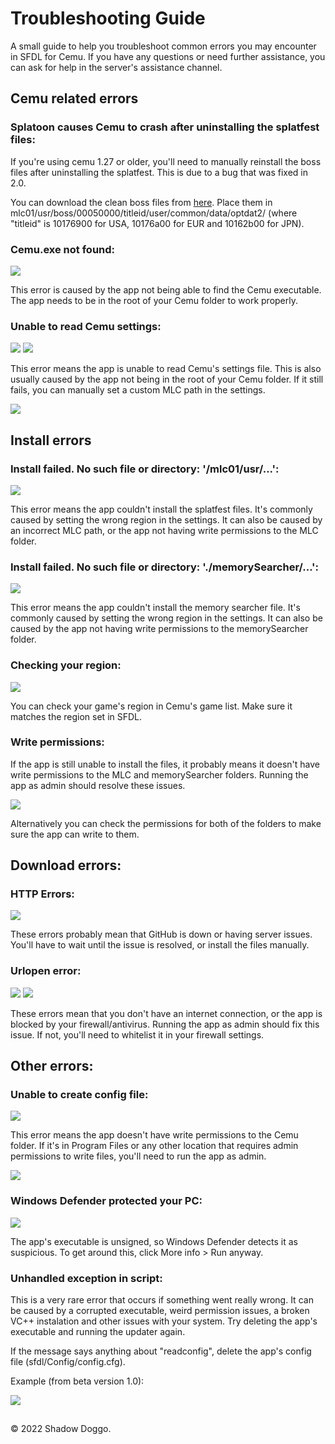 # Troubleshooting Guide

A small guide to help you troubleshoot common errors you may encounter in SFDL for Cemu. If you have any questions or need further assistance, you can ask for help in the server's assistance channel.

## Cemu related errors

### Splatoon causes Cemu to crash after uninstalling the splatfest files:

If you're using cemu 1.27 or older, you'll need to manually reinstall the boss files after uninstalling the splatfest. This is due to a bug that was fixed in 2.0.

You can download the clean boss files from [here](https://github.com/ShadowDoggo/sfdl_files/tree/main/Files%2FClean). Place them in mlc01/usr/boss/00050000/titleid/user/common/data/optdat2/ (where "titleid" is 10176900 for USA, 10176a00 for EUR and 10162b00 for JPN).

### Cemu.exe not found:
![](https://media.discordapp.net/attachments/735577694489804986/1048017855989436486/image.png)

This error is caused by the app not being able to find the Cemu executable. The app needs to be in the root of your Cemu folder to work properly.

### Unable to read Cemu settings:
![](https://media.discordapp.net/attachments/735577694489804986/1048018276694888448/image.png)
![](https://media.discordapp.net/attachments/735577694489804986/1048018020938813511/image.png)

This error means the app is unable to read Cemu's settings file. This is also usually caused by the app not being in the root of your Cemu folder. If it still fails, you can manually set a custom MLC path in the settings.

![](https://media.discordapp.net/attachments/735577694489804986/1048019057191944252/image.png)


## Install errors

### Install failed. No such file or directory: '/mlc01/usr/...':

![](https://media.discordapp.net/attachments/735577694489804986/1048019770907295744/image.png)

This error means the app couldn't install the splatfest files. It's commonly caused by setting the wrong region in the settings. It can also be caused by an incorrect MLC path, or the app not having write permissions to the MLC folder.

### Install failed. No such file or directory: './memorySearcher/...':

![](https://media.discordapp.net/attachments/735577694489804986/1048019956224249856/image.png)

This error means the app couldn't install the memory searcher file. It's commonly caused by setting the wrong region in the settings. It can also be caused by the app not having write permissions to the memorySearcher folder.

### Checking your region:

![](https://media.discordapp.net/attachments/735577694489804986/1048022175023636510/image.png)

You can check your game's region in Cemu's game list. Make sure it matches the region set in SFDL.

### Write permissions:

If the app is still unable to install the files, it probably means it doesn't have write permissions to the MLC and memorySearcher folders. Running the app as admin should resolve these issues.

![](https://media.discordapp.net/attachments/735577694489804986/1048023076547330058/image.png)

Alternatively you can check the permissions for both of the folders to make sure the app can write to them.

## Download errors:

### HTTP Errors:

![](https://media.discordapp.net/attachments/735577694489804986/1048024154877730816/image.png)

These errors probably mean that GitHub is down or having server issues. You'll have to wait until the issue is resolved, or install the files manually.

### Urlopen error:

![](https://media.discordapp.net/attachments/735577694489804986/1048025544056373288/err2.PNG)
![](https://media.discordapp.net/attachments/735577694489804986/1048025544517759066/err3.PNG)

These errors mean that you don't have an internet connection, or the app is blocked by your firewall/antivirus. Running the app as admin should fix this issue. If not, you'll need to whitelist it in your firewall settings.

## Other errors:

### Unable to create config file:

![](https://media.discordapp.net/attachments/735577694489804986/1048027083131072542/image.png)

This error means the app doesn't have write permissions to the Cemu folder. If it's in Program Files or any other location that requires admin permissions to write files, you'll need to run the app as admin.

![](https://media.discordapp.net/attachments/735577694489804986/1048023076547330058/image.png)

### Windows Defender protected your PC:

![](https://media.discordapp.net/attachments/735577694489804986/1048029501277356134/image.png)

The app's executable is unsigned, so Windows Defender detects it as suspicious. To get around this, click More info > Run anyway.

### Unhandled exception in script:

This is a very rare error that occurs if something went really wrong. It can be caused by a corrupted executable, weird permission issues, a broken VC++ instalation and other issues with your system. Try deleting the app's executable and running the updater again.

If the message says anything about "readconfig", delete the app's config file (sfdl/Config/config.cfg).

Example (from beta version 1.0):

![](https://media.discordapp.net/attachments/597729491615350797/1042163177414197358/image.png)

##

© 2022 Shadow Doggo.
